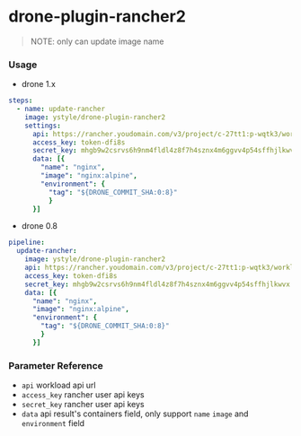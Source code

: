 # drone-plugin-rancher2
>NOTE: only can update image name

### Usage
- drone 1.x
```yml
steps:
  - name: update-rancher
    image: ystyle/drone-plugin-rancher2
    settings:
      api: https://rancher.youdomain.com/v3/project/c-27tt1:p-wqtk3/workloads/default:default:nginx
      access_key: token-dfi8s
      secret_key: mhgb9w2csrvs6h9nm4fldl4z8f7h4sznx4m6ggvv4p54sffhjlkwvx
      data: [{
        "name": "nginx",
        "image": "nginx:alpine",
        "environment": {
          "tag": "${DRONE_COMMIT_SHA:0:8}"
          }
      }]
```


- drone 0.8
```yml
pipeline:
  update-rancher:
    image: ystyle/drone-plugin-rancher2
    api: https://rancher.youdomain.com/v3/project/c-27tt1:p-wqtk3/workloads/default:default:nginx
    access_key: token-dfi8s
    secret_key: mhgb9w2csrvs6h9nm4fldl4z8f7h4sznx4m6ggvv4p54sffhjlkwvx
    data: [{
      "name": "nginx",
      "image": "nginx:alpine",
      "environment": {
        "tag": "${DRONE_COMMIT_SHA:0:8}"
        }
      }]
```

### Parameter Reference
- `api` workload api url
- `access_key` rancher user api keys
- `secret_key` rancher user api keys
- `data` api result's containers field, only support `name` `image` and `environment` field
